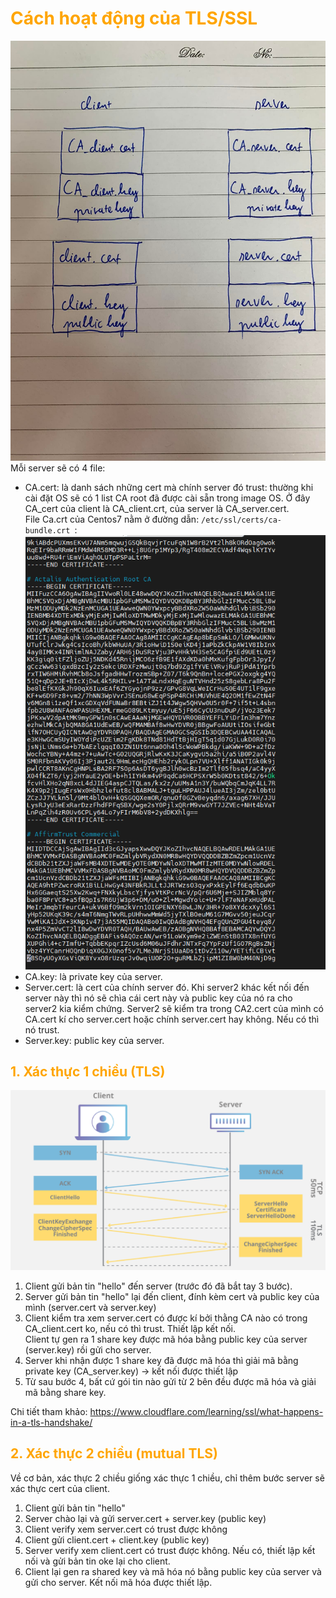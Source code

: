 <h1 style="color:orange">Cách hoạt động của TLS/SSL</h1>

![ssl1](../img/ssl1.png)<br>
Mỗi server sẽ có 4 file:<br>
- CA.cert: là danh sách những cert mà chính server đó trust: thường khi cài đặt OS sẽ có 1 list CA root đã được cài sẵn trong image OS. Ở đây CA_cert của client là CA_client.crt, của server là CA_server.cert.<br>
File Ca.crt của Centos7 nằm ở đường dẫn: `/etc/ssl/certs/ca-bundle.crt
`:<br>
![ssl2](../img/ssl2.png)<br>
- CA.key: là private key của server.
- Server.cert: là cert của chính server đó. Khi server2 khác kết nối đến server này thì nó sẽ chìa cái cert này và public key của nó ra cho server2 kia kiểm chứng. Server2 sẽ kiểm tra trong CA2.cert của mình có CA.cert kí cho server.cert hoặc chính server.cert hay không. Nếu có thì nó trust.
- Server.key: public key của server.
 <h2 style="color:orange">1. Xác thực 1 chiều (TLS)</h2>
 
 ![ssl3](../img/ssl3.png)<br>
 1. Client gửi bản tin "hello" đến server (trước đó đã bắt tay 3 bước).
 2. Server gửi bản tin "hello" lại đến client, đính kèm cert và public key của mình (server.cert và server.key)
 3. Client kiểm tra xem server.cert có được kí bởi thằng CA nào có trong CA_client.cert ko, nếu có thì trust. Thiết lập kết nối.<br>
 Client tự gen ra 1 share key được mã hóa bằng public key của server (server.key) rồi gửi cho server.
 4. Server khi nhận được 1 share key đã được mã hóa thì giải mã bằng private key (CA_server.key) -> kết nối được thiết lập
 5. Từ sau bước 4, bất cứ gói tin nào gửi từ 2 bên đều được mã hóa và giải mã bằng share key.

 Chi tiết tham khảo: https://www.cloudflare.com/learning/ssl/what-happens-in-a-tls-handshake/
<h2 style="color:orange">2. Xác thực 2 chiều (mutual TLS)</h2>
Về cơ bản, xác thực 2 chiều giống xác thực 1 chiều, chỉ thêm bước server sẽ xác thực cert của client.

1. Client gửi bản tin "hello"
2. Server chào lại và gửi server.cert + server.key (public key)
3. Client verify xem server.cert có trust được không
4. Client gửi client.cert + client.key (public key)
5. Server verify xem client.cert có trust được không. Nếu có, thiết lập kết nối và gửi bản tin oke lại cho client.
6. Client lại gen ra shared key và mã hóa nó bằng public key của server và gửi cho server. Kết nối mã hóa được thiết lập.